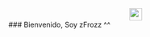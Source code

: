 <center><img src="https://github.githubassets.com/images/mona-whisper.gif" width="25px"></center>
### Bienvenido, Soy zFrozz ^^
